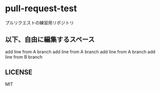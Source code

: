 # pull-request-test

プルリクエストの練習用リポジトリ

## 以下、自由に編集するスペース

add line from A branch
add line from A branch
add line from A branch
add line from B branch


## LICENSE

MIT

